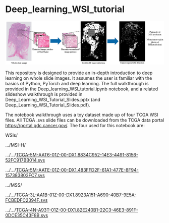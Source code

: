 # Deep_learning_WSI_tutorial

<img src="imgs/pipeline_figure.png">

This repository is designed to provide an in-depth introduction to deep learning on whole slide images. It assumes the user is familiar with the basics of Python, PyTorch and deep learning. The full walkthrough is provided in the Deep_learning_WSI_tutorial.ipynb notebook, and a related slideshow walkthrough is provided in Deep_Learning_WSI_Tutorial_Slides.pptx (and Deep_Learning_WSI_Tutorial_Slides.pdf).

The notebook walkthrough uses a toy dataset made up of four TCGA WSI files. All TCGA .svs slide files can be downloaded from the TCGA data portal https://portal.gdc.cancer.gov/. The four used for this notebook are:

WSIs/

.../MSI-H/

.../.../[TCGA-5M-AAT6-01Z-00-DX1.8834C952-14E3-4491-8156-52FC917BB014.svs](https://portal.gdc.cancer.gov/files/1203a9f8-caad-4e77-b215-1b49e59e8e1f)

.../.../[TCGA-5M-AATE-01Z-00-DX1.483FFD2F-61A1-477E-8F94-157383803FC7.svs](https://portal.gdc.cancer.gov/files/90448510-59aa-4583-9922-cd70332cbe62)

.../MSS/

.../.../[TCGA-3L-AA1B-01Z-00-DX1.8923A151-A690-40B7-9E5A-FCBEDFC2394F.svs](https://portal.gdc.cancer.gov/files/ff260ac3-4ded-4e17-ba6d-63a025b236b1)

.../.../[TCGA-4N-A93T-01Z-00-DX1.82E240B1-22C3-46E3-891F-0DCE35C43F8B.svs](https://portal.gdc.cancer.gov/files/58415f5d-0768-4431-b363-75a7d47587c3)


